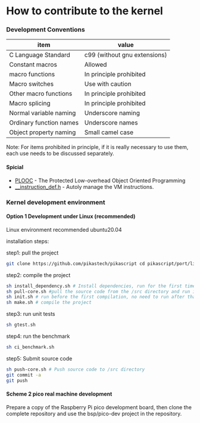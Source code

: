 # How to contribute to the kernel

### Development Conventions
| item | value |
| --- | --- |
|C Language Standard | c99 (without gnu extensions) |
|Constant macros | Allowed |
|macro functions | In principle prohibited |
|Macro switches | Use with caution |
|Other macro functions | In principle prohibited |
|Macro splicing | In principle prohibited |
|Normal variable naming | Underscore naming |
|Ordinary function names | Underscore names |
|Object property naming | Small camel case |

Note: For items prohibited in principle, if it is really necessary to use them, each use needs to be discussed separately.

#### Spicial
- [PLOOC](https://github.com/GorgonMeducer/PLOOC) - The Protected Low-overhead Object Oriented Programming
- [__instruction_def.h](https://github.com/pikasTech/pikascript/blob/master/src/__instruction_def.h) - Autoly manage the VM instructions.

### Kernel development environment
#### Option 1 Development under Linux (recommended)
Linux environment recommended ubuntu20.04

installation steps:

step1: pull the project
```bash
git clone https://github.com/pikastech/pikascript cd pikascript/port/linux
````
step2: compile the project
```bash
sh install_dependency.sh # Install dependencies, run for the first time
sh pull-core.sh #pull the source code from the /src directory and run it for the first time
sh init.sh # run before the first compilation, no need to run after that
sh make.sh # compile the project
````
step3: run unit tests
```bash
sh gtest.sh
````
step4: run the benchmark
```bash
sh ci_benchmark.sh
````
step5: Submit source code
```bash
sh push-core.sh # Push source code to /src directory
git commit -a
git push
````
#### Scheme 2 pico real machine development
Prepare a copy of the Raspberry Pi pico development board, then clone the complete repository and use the bsp/pico-dev project in the repository.

